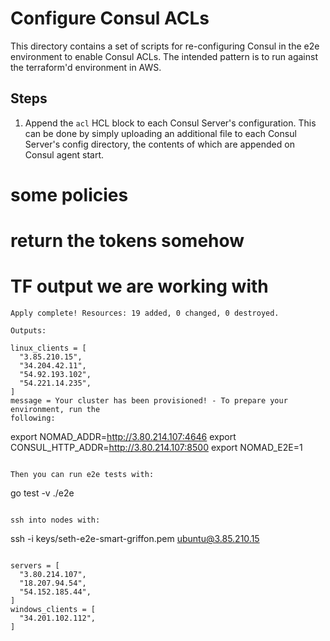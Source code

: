 Configure Consul ACLs
=====================

This directory contains a set of scripts for re-configuring Consul in the e2e
environment to enable Consul ACLs. The intended pattern is to run against the
terraform'd environment in AWS.


## Steps

1) Append the `acl` HCL block to each Consul Server's configuration. This can
be done by simply uploading an additional file to each Consul Server's config
directory, the contents of which are appended on Consul agent start.

# some policies

# return the tokens somehow




# TF output we are working with
```
Apply complete! Resources: 19 added, 0 changed, 0 destroyed.

Outputs:

linux_clients = [
  "3.85.210.15",
  "34.204.42.11",
  "54.92.193.102",
  "54.221.14.235",
]
message = Your cluster has been provisioned! - To prepare your environment, run the
following:

```
export NOMAD_ADDR=http://3.80.214.107:4646
export CONSUL_HTTP_ADDR=http://3.80.214.107:8500
export NOMAD_E2E=1
```

Then you can run e2e tests with:

```
go test -v ./e2e
```

ssh into nodes with:
```
ssh -i keys/seth-e2e-smart-griffon.pem ubuntu@3.85.210.15
```

servers = [
  "3.80.214.107",
  "18.207.94.54",
  "54.152.185.44",
]
windows_clients = [
  "34.201.102.112",
]
```
